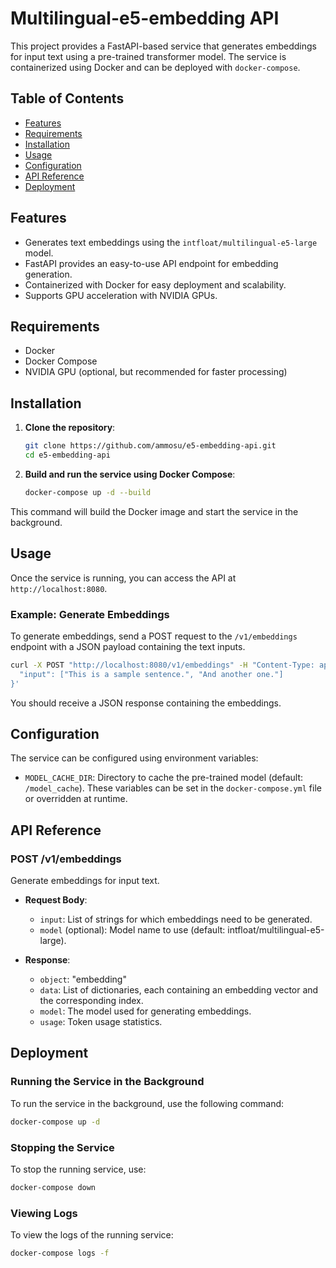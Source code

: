# Multilingual-e5-embedding API

This project provides a FastAPI-based service that generates embeddings for input text using a pre-trained transformer model. The service is containerized using Docker and can be deployed with `docker-compose`.

## Table of Contents

- [Features](#features)
- [Requirements](#requirements)
- [Installation](#installation)
- [Usage](#usage)
- [Configuration](#configuration)
- [API Reference](#api-reference)
- [Deployment](#deployment)

## Features

- Generates text embeddings using the `intfloat/multilingual-e5-large` model.
- FastAPI provides an easy-to-use API endpoint for embedding generation.
- Containerized with Docker for easy deployment and scalability.
- Supports GPU acceleration with NVIDIA GPUs.

## Requirements

- Docker
- Docker Compose
- NVIDIA GPU (optional, but recommended for faster processing)

## Installation

1. **Clone the repository**:

   ```bash
   git clone https://github.com/ammosu/e5-embedding-api.git
   cd e5-embedding-api
   ```
2. **Build and run the service using Docker Compose**:

   ```bash
   docker-compose up -d --build
   ```

  This command will build the Docker image and start the service in the background.

## Usage
Once the service is running, you can access the API at `http://localhost:8080`.

### Example: Generate Embeddings
To generate embeddings, send a POST request to the `/v1/embeddings` endpoint with a JSON payload containing the text inputs.

```bash
curl -X POST "http://localhost:8080/v1/embeddings" -H "Content-Type: application/json" -d '{
  "input": ["This is a sample sentence.", "And another one."]
}'
```
You should receive a JSON response containing the embeddings.

## Configuration
The service can be configured using environment variables:

* `MODEL_CACHE_DIR`: Directory to cache the pre-trained model (default: `/model_cache`).
These variables can be set in the `docker-compose.yml` file or overridden at runtime.

## API Reference

### POST /v1/embeddings
Generate embeddings for input text.

* **Request Body**:

  * `input`: List of strings for which embeddings need to be generated.
  * `model` (optional): Model name to use (default: intfloat/multilingual-e5-large).

* **Response**:

  * `object`: "embedding"
  * `data`: List of dictionaries, each containing an embedding vector and the corresponding index.
  * `model`: The model used for generating embeddings.
  * `usage`: Token usage statistics.

## Deployment

### Running the Service in the Background
To run the service in the background, use the following command:

```bash
docker-compose up -d
```

### Stopping the Service
To stop the running service, use:

```bash
docker-compose down
```

### Viewing Logs
To view the logs of the running service:

```bash
docker-compose logs -f
```
